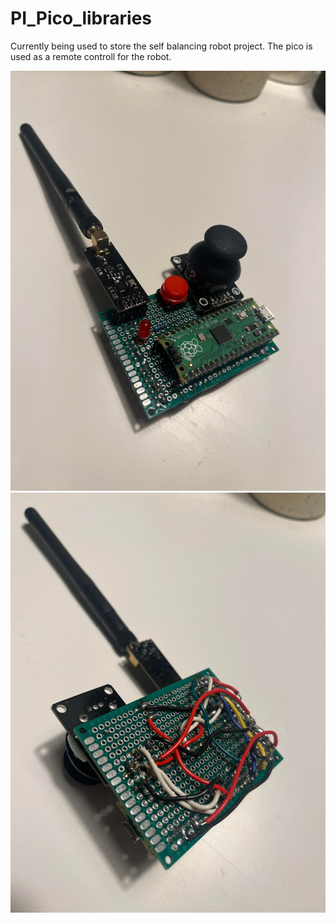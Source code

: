 # PI_Pico_libraries

Currently being used to store the self balancing robot project. The pico is used as a remote controll for the robot.

![Front](./pictures/front.png)
![Back](./pictures/back.png)

